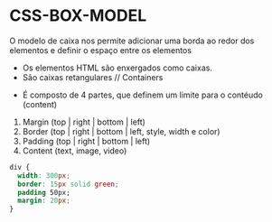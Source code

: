 # CSS-BOX-MODEL
O modelo de caixa nos permite adicionar uma borda ao redor dos elementos e definir o espaço entre os elementos

- Os elementos HTML são enxergados como caixas.
- São caixas retangulares // Containers

* É composto de 4 partes, que definem um limite para o contéudo (content)

1. Margin (top | right | bottom | left)
2. Border (top | right | bottom | left, style, width e color)
3. Padding (top | right | bottom | left)
4. Content (text, image, video)

```css
div {
  width: 300px;
  border: 15px solid green;
  padding 50px;
  margin: 20px;
}
